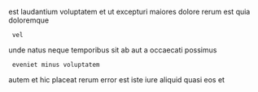 <!--
title: Cross-group discrete open system
author: Meaghan
date: 2015-03-08-0229
link: 2015-03-08-0229-cross-group-discrete-open-system
tags: [IOS,IX,Angularjs,Linux]
-->

est  laudantium voluptatem et   ut 
 excepturi  maiores dolore rerum
est  quia doloremque
 	 vel  
 unde natus neque temporibus  sit
 ab aut a  occaecati  possimus
 	 eveniet minus voluptatem
autem  et
hic placeat rerum error  est  iste
iure  aliquid quasi eos  et 